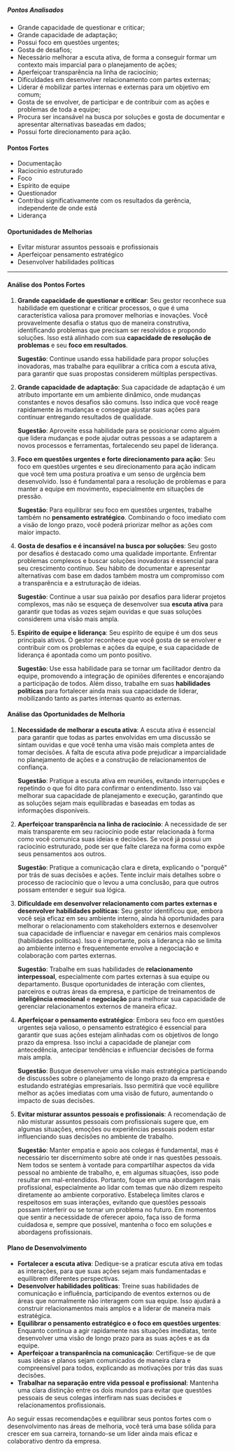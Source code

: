 ##### Pontos Analisados

- Grande capacidade de questionar e criticar;
- Grande capacidade de adaptação;
- Possui foco em questões urgentes;
- Gosta de desafios;
- Necessário melhorar a escuta ativa, de forma a conseguir formar um contexto mais imparcial para o planejamento de ações;
- Aperfeiçoar transparência na linha de raciocínio;
- Dificuldades em desenvolver relacionamento com partes externas;
- Liderar é mobilizar partes internas e externas para um objetivo em comum;
- Gosta de se envolver, de participar e de contribuir com as ações e problemas de toda a equipe;
- Procura ser incansável na busca por soluções e gosta de documentar e apresentar alternativas baseadas em dados;
- Possui forte direcionamento para ação.

#### Pontos Fortes

- Documentação
- Raciocínio estruturado
- Foco
- Espírito de equipe
- Questionador
- Contribui significativamente com os resultados da gerência, independente de onde está
- Liderança

#### Oportunidades de Melhorias

- Evitar misturar assuntos pessoais e profissionais
- Aperfeiçoar pensamento estratégico
- Desenvolver habilidades políticas

---

#### **Análise dos Pontos Fortes**

1. **Grande capacidade de questionar e criticar**: Seu gestor reconhece sua habilidade em questionar e criticar processos, o que é uma característica valiosa para promover melhorias e inovações. Você provavelmente desafia o status quo de maneira construtiva, identificando problemas que precisam ser resolvidos e propondo soluções. Isso está alinhado com sua **capacidade de resolução de problemas** e seu **foco em resultados**.
    
    **Sugestão**: Continue usando essa habilidade para propor soluções inovadoras, mas trabalhe para equilibrar a crítica com a escuta ativa, para garantir que suas propostas considerem múltiplas perspectivas.
    
2. **Grande capacidade de adaptação**: Sua capacidade de adaptação é um atributo importante em um ambiente dinâmico, onde mudanças constantes e novos desafios são comuns. Isso indica que você reage rapidamente às mudanças e consegue ajustar suas ações para continuar entregando resultados de qualidade.
    
    **Sugestão**: Aproveite essa habilidade para se posicionar como alguém que lidera mudanças e pode ajudar outras pessoas a se adaptarem a novos processos e ferramentas, fortalecendo seu papel de liderança.
    
3. **Foco em questões urgentes e forte direcionamento para ação**: Seu foco em questões urgentes e seu direcionamento para ação indicam que você tem uma postura proativa e um senso de urgência bem desenvolvido. Isso é fundamental para a resolução de problemas e para manter a equipe em movimento, especialmente em situações de pressão.
    
    **Sugestão**: Para equilibrar seu foco em questões urgentes, trabalhe também no **pensamento estratégico**. Combinando o foco imediato com a visão de longo prazo, você poderá priorizar melhor as ações com maior impacto.
    
4. **Gosta de desafios e é incansável na busca por soluções**: Seu gosto por desafios é destacado como uma qualidade importante. Enfrentar problemas complexos e buscar soluções inovadoras é essencial para seu crescimento contínuo. Seu hábito de documentar e apresentar alternativas com base em dados também mostra um compromisso com a transparência e a estruturação de ideias.
    
    **Sugestão**: Continue a usar sua paixão por desafios para liderar projetos complexos, mas não se esqueça de desenvolver sua **escuta ativa** para garantir que todas as vozes sejam ouvidas e que suas soluções considerem uma visão mais ampla.
    
5. **Espírito de equipe e liderança**: Seu espírito de equipe é um dos seus principais ativos. O gestor reconhece que você gosta de se envolver e contribuir com os problemas e ações da equipe, e sua capacidade de liderança é apontada como um ponto positivo.
    
    **Sugestão**: Use essa habilidade para se tornar um facilitador dentro da equipe, promovendo a integração de opiniões diferentes e encorajando a participação de todos. Além disso, trabalhe em suas **habilidades políticas** para fortalecer ainda mais sua capacidade de liderar, mobilizando tanto as partes internas quanto as externas.
    

#### **Análise das Oportunidades de Melhoria**

1. **Necessidade de melhorar a escuta ativa**: A escuta ativa é essencial para garantir que todas as partes envolvidas em uma discussão se sintam ouvidas e que você tenha uma visão mais completa antes de tomar decisões. A falta de escuta ativa pode prejudicar a imparcialidade no planejamento de ações e a construção de relacionamentos de confiança.
    
    **Sugestão**: Pratique a escuta ativa em reuniões, evitando interrupções e repetindo o que foi dito para confirmar o entendimento. Isso vai melhorar sua capacidade de planejamento e execução, garantindo que as soluções sejam mais equilibradas e baseadas em todas as informações disponíveis.
    
2. **Aperfeiçoar transparência na linha de raciocínio**: A necessidade de ser mais transparente em seu raciocínio pode estar relacionada à forma como você comunica suas ideias e decisões. Se você já possui um raciocínio estruturado, pode ser que falte clareza na forma como expõe seus pensamentos aos outros.
    
    **Sugestão**: Pratique a comunicação clara e direta, explicando o "porquê" por trás de suas decisões e ações. Tente incluir mais detalhes sobre o processo de raciocínio que o levou a uma conclusão, para que outros possam entender e seguir sua lógica.
    
3. **Dificuldade em desenvolver relacionamento com partes externas e desenvolver habilidades políticas**: Seu gestor identificou que, embora você seja eficaz em seu ambiente interno, ainda há oportunidades para melhorar o relacionamento com stakeholders externos e desenvolver sua capacidade de influenciar e navegar em cenários mais complexos (habilidades políticas). Isso é importante, pois a liderança não se limita ao ambiente interno e frequentemente envolve a negociação e colaboração com partes externas.
    
    **Sugestão**: Trabalhe em suas habilidades de **relacionamento interpessoal**, especialmente com partes externas à sua equipe ou departamento. Busque oportunidades de interação com clientes, parceiros e outras áreas da empresa, e participe de treinamentos de **inteligência emocional** e **negociação** para melhorar sua capacidade de gerenciar relacionamentos externos de maneira eficaz.
    
4. **Aperfeiçoar o pensamento estratégico**: Embora seu foco em questões urgentes seja valioso, o pensamento estratégico é essencial para garantir que suas ações estejam alinhadas com os objetivos de longo prazo da empresa. Isso inclui a capacidade de planejar com antecedência, antecipar tendências e influenciar decisões de forma mais ampla.
    
    **Sugestão**: Busque desenvolver uma visão mais estratégica participando de discussões sobre o planejamento de longo prazo da empresa e estudando estratégias empresariais. Isso permitirá que você equilibre melhor as ações imediatas com uma visão de futuro, aumentando o impacto de suas decisões.
    
5. **Evitar misturar assuntos pessoais e profissionais**: A recomendação de não misturar assuntos pessoais com profissionais sugere que, em algumas situações, emoções ou experiências pessoais podem estar influenciando suas decisões no ambiente de trabalho.
    
    **Sugestão**: Manter empatia e apoio aos colegas é fundamental, mas é necessário ter discernimento sobre até onde ir nas questões pessoais. Nem todos se sentem à vontade para compartilhar aspectos da vida pessoal no ambiente de trabalho, e, em algumas situações, isso pode resultar em mal-entendidos. Portanto, foque em uma abordagem mais profissional, especialmente ao lidar com temas que não dizem respeito diretamente ao ambiente corporativo. Estabeleça limites claros e respeitosos em suas interações, evitando que questões pessoais possam interferir ou se tornar um problema no futuro. Em momentos que sentir a necessidade de oferecer apoio, faça isso de forma cuidadosa e, sempre que possível, mantenha o foco em soluções e abordagens profissionais.
    

#### **Plano de Desenvolvimento**

- **Fortalecer a escuta ativa**: Dedique-se a praticar escuta ativa em todas as interações, para que suas ações sejam mais fundamentadas e equilibrem diferentes perspectivas.
- **Desenvolver habilidades políticas**: Treine suas habilidades de comunicação e influência, participando de eventos externos ou de áreas que normalmente não interagem com sua equipe. Isso ajudará a construir relacionamentos mais amplos e a liderar de maneira mais estratégica.
- **Equilibrar o pensamento estratégico e o foco em questões urgentes**: Enquanto continua a agir rapidamente nas situações imediatas, tente desenvolver uma visão de longo prazo para as suas ações e as da equipe.
- **Aperfeiçoar a transparência na comunicação**: Certifique-se de que suas ideias e planos sejam comunicados de maneira clara e compreensível para todos, explicando as motivações por trás das suas decisões.
- **Trabalhar na separação entre vida pessoal e profissional**: Mantenha uma clara distinção entre os dois mundos para evitar que questões pessoais de seus colegas interfiram nas suas decisões e relacionamentos profissionais.

Ao seguir essas recomendações e equilibrar seus pontos fortes com o desenvolvimento nas áreas de melhoria, você terá uma base sólida para crescer em sua carreira, tornando-se um líder ainda mais eficaz e colaborativo dentro da empresa.